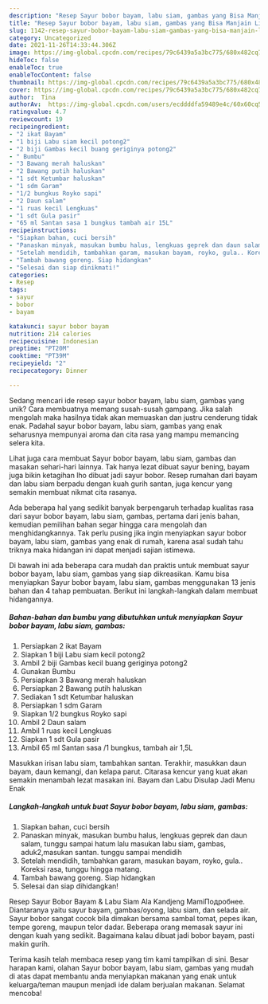 ```yaml
---
description: "Resep Sayur bobor bayam, labu siam, gambas yang Bisa Manjain Lidah"
title: "Resep Sayur bobor bayam, labu siam, gambas yang Bisa Manjain Lidah"
slug: 1142-resep-sayur-bobor-bayam-labu-siam-gambas-yang-bisa-manjain-lidah
category: Uncategorized
date: 2021-11-26T14:33:44.306Z
image: https://img-global.cpcdn.com/recipes/79c6439a5a3bc775/680x482cq70/sayur-bobor-bayam-labu-siam-gambas-foto-resep-utama.jpg
hideToc: false
enableToc: true
enableTocContent: false
thumbnail: https://img-global.cpcdn.com/recipes/79c6439a5a3bc775/680x482cq70/sayur-bobor-bayam-labu-siam-gambas-foto-resep-utama.jpg
cover: https://img-global.cpcdn.com/recipes/79c6439a5a3bc775/680x482cq70/sayur-bobor-bayam-labu-siam-gambas-foto-resep-utama.jpg
author:  Tina
authorAv:  https://img-global.cpcdn.com/users/ecddddfa59489e4c/60x60cq50/avatar.jpg
ratingvalue: 4.7
reviewcount: 19
recipeingredient:
- "2 ikat Bayam"
- "1 biji Labu siam kecil potong2"
- "2 biji Gambas kecil buang geriginya potong2"
- " Bumbu"
- "3 Bawang merah haluskan"
- "2 Bawang putih haluskan"
- "1 sdt Ketumbar haluskan"
- "1 sdm Garam"
- "1/2 bungkus Royko sapi"
- "2 Daun salam"
- "1 ruas kecil Lengkuas"
- "1 sdt Gula pasir"
- "65 ml Santan sasa 1 bungkus tambah air 15L"
recipeinstructions:
- "Siapkan bahan, cuci bersih"
- "Panaskan minyak, masukan bumbu halus, lengkuas geprek dan daun salam, tunggu sampai hatum lalu masukan labu siam, gambas, aduk2,masukan santan. tunggu sampai mendidih"
- "Setelah mendidih, tambahkan garam, masukan bayam, royko, gula.. Koreksi rasa, tunggu hingga matang."
- "Tambah bawang goreng. Siap hidangkan"
- "Selesai dan siap dinikmati!"
categories:
- Resep
tags:
- sayur
- bobor
- bayam

katakunci: sayur bobor bayam 
nutrition: 214 calories
recipecuisine: Indonesian
preptime: "PT20M"
cooktime: "PT39M"
recipeyield: "2"
recipecategory: Dinner

---
```



Sedang mencari ide resep sayur bobor bayam, labu siam, gambas yang unik? Cara membuatnya memang susah-susah gampang. Jika salah mengolah maka hasilnya tidak akan memuaskan dan justru cenderung tidak enak. Padahal sayur bobor bayam, labu siam, gambas yang enak seharusnya mempunyai aroma dan cita rasa yang mampu memancing selera kita.


Lihat juga cara membuat Sayur bobor bayam, labu siam, gambas dan masakan sehari-hari lainnya. Tak hanya lezat dibuat sayur bening, bayam juga bikin ketagihan lho dibuat jadi sayur bobor. Resep rumahan dari bayam dan labu siam berpadu dengan kuah gurih santan, juga kencur yang semakin membuat nikmat cita rasanya.

Ada beberapa hal yang sedikit banyak berpengaruh terhadap kualitas rasa dari sayur bobor bayam, labu siam, gambas, pertama dari jenis bahan, kemudian pemilihan bahan segar hingga cara mengolah dan menghidangkannya. Tak perlu pusing jika ingin menyiapkan sayur bobor bayam, labu siam, gambas yang enak di rumah, karena asal sudah tahu triknya maka hidangan ini dapat menjadi sajian istimewa.


Di bawah ini ada beberapa cara mudah dan praktis untuk membuat sayur bobor bayam, labu siam, gambas yang siap dikreasikan. Kamu bisa menyiapkan Sayur bobor bayam, labu siam, gambas menggunakan 13 jenis bahan dan 4 tahap pembuatan. Berikut ini langkah-langkah dalam membuat hidangannya.

<!--inarticleads1-->

##### Bahan-bahan dan bumbu yang dibutuhkan untuk menyiapkan Sayur bobor bayam, labu siam, gambas:

1. Persiapkan 2 ikat Bayam
1. Siapkan 1 biji Labu siam kecil potong2
1. Ambil 2 biji Gambas kecil buang geriginya potong2
1. Gunakan  Bumbu
1. Persiapkan 3 Bawang merah haluskan
1. Persiapkan 2 Bawang putih haluskan
1. Sediakan 1 sdt Ketumbar haluskan
1. Persiapkan 1 sdm Garam
1. Siapkan 1/2 bungkus Royko sapi
1. Ambil 2 Daun salam
1. Ambil 1 ruas kecil Lengkuas
1. Siapkan 1 sdt Gula pasir
1. Ambil 65 ml Santan sasa /1 bungkus, tambah air 1,5L


Masukkan irisan labu siam, tambahkan santan. Terakhir, masukkan daun bayam, daun kemangi, dan kelapa parut. Citarasa kencur yang kuat akan semakin menambah lezat masakan ini. Bayam dan Labu Disulap Jadi Menu Enak 

<!--inarticleads2-->

##### Langkah-langkah untuk buat Sayur bobor bayam, labu siam, gambas:

1. Siapkan bahan, cuci bersih
1. Panaskan minyak, masukan bumbu halus, lengkuas geprek dan daun salam, tunggu sampai hatum lalu masukan labu siam, gambas, aduk2,masukan santan. tunggu sampai mendidih
1. Setelah mendidih, tambahkan garam, masukan bayam, royko, gula.. Koreksi rasa, tunggu hingga matang.
1. Tambah bawang goreng. Siap hidangkan
1. Selesai dan siap dihidangkan!

Resep Sayur Bobor Bayam &amp; Labu Siam Ala Kandjeng MamiПодробнее. Diantaranya yaitu sayur bayam, gambas/oyong, labu siam, dan selada air. Sayur bobor sangat cocok bila dimakan bersama sambal tomat, pepes ikan, tempe goreng, maupun telor dadar. Beberapa orang memasak sayur ini dengan kuah yang sedikit. Bagaimana kalau dibuat jadi bobor bayam, pasti makin gurih. 

Terima kasih telah membaca resep yang tim kami tampilkan di sini. Besar harapan kami, olahan Sayur bobor bayam, labu siam, gambas yang mudah di atas dapat membantu anda menyiapkan makanan yang enak untuk keluarga/teman maupun menjadi ide dalam berjualan makanan. Selamat mencoba!
